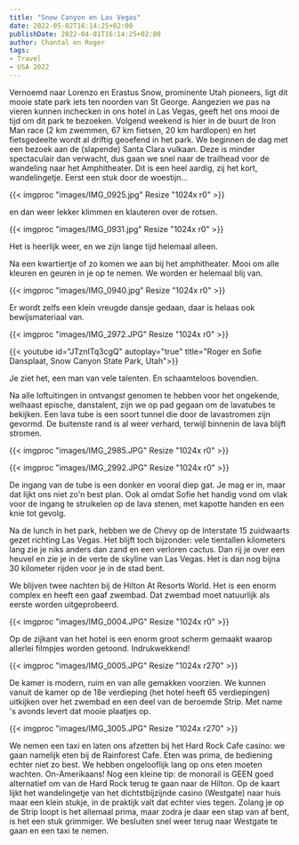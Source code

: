 ```yaml
---
title: "Snow Canyon en Las Vegas"
date: 2022-05-02T16:14:25+02:00
publishDate: 2022-04-01T16:14:25+02:00
author: Chantal en Roger
tags:
- Travel
- USA 2022
---
```


Vernoemd naar Lorenzo en Erastus Snow, prominente Utah pioneers, ligt dit mooie state park iets ten noorden van St George. Aangezien we pas na vieren kunnen inchecken in ons hotel in Las Vegas, geeft het ons mooi de tijd om dit park te bezoeken. Volgend weekend is hier in de buurt de Iron Man race (2 km zwemmen, 67 km fietsen, 20 km hardlopen) en het fietsgedeelte wordt al driftig geoefend in het park. We beginnen de dag met een bezoek aan de (slapende) Santa Clara vulkaan. Deze is minder spectaculair dan verwacht, dus gaan we snel naar de trailhead voor de wandeling naar het Amphitheater. Dit is een heel aardig, zij het kort, wandelingetje. Eerst een stuk door de woestijn...

{{< imgproc "images/IMG_0925.jpg" Resize "1024x r0" >}}

en dan weer lekker klimmen en klauteren over de rotsen.

{{< imgproc "images/IMG_0931.jpg" Resize "1024x r0" >}}

Het is heerlijk weer, en we zijn lange tijd helemaal alleen.

Na een kwartiertje of zo komen we aan bij het amphitheater. Mooi om alle kleuren en geuren in je op te nemen. We worden er helemaal blij van.

{{< imgproc "images/IMG_0940.jpg" Resize "1024x r0" >}}

Er wordt zelfs een klein vreugde dansje gedaan, daar is helaas ook bewijsmateriaal van.

{{< imgproc "images/IMG_2972.JPG" Resize "1024x r0" >}}

{{< youtube id="JTznITq3cgQ" autoplay="true" title="Roger en Sofie Dansplaat, Snow Canyon State Park, Utah">}}

Je ziet het, een man van vele talenten. En schaamteloos bovendien.

Na alle loftuitingen in ontvangst genomen te hebben voor het ongekende, welhaast epische, danstalent, zijn we op pad gegaan om de lavatubes te bekijken. Een lava tube is een soort tunnel die door de lavastromen zijn gevormd. De buitenste rand is al weer verhard, terwijl binnenin de lava blijft stromen.

{{< imgproc "images/IMG_2985.JPG" Resize "1024x r0" >}}

{{< imgproc "images/IMG_2992.JPG" Resize "1024x r0" >}}

De ingang van de tube is een donker en vooral diep gat. Je mag er in, maar dat lijkt ons niet zo'n best plan. Ook al omdat Sofie het handig vond om vlak voor de ingang te struikelen op de lava stenen, met kapotte handen en een knie tot gevolg.

Na de lunch in het park, hebben we de Chevy op de Interstate 15 zuidwaarts gezet richting Las Vegas. Het blijft toch bijzonder: vele tientallen kilometers lang zie je niks anders dan zand en een verloren cactus. Dan rij je over een heuvel en zie je in de verte de skyline van Las Vegas. Het is dan nog bijna 30 kilometer rijden voor je in de stad bent.

We blijven twee nachten bij de Hilton At Resorts World. Het is een enorm complex en heeft een gaaf zwembad. Dat zwembad moet natuurlijk als eerste worden uitgeprobeerd.

{{< imgproc "images/IMG_0004.JPG" Resize "1024x r0" >}}

Op de zijkant van het hotel is een enorm groot scherm gemaakt waarop allerlei filmpjes worden getoond. Indrukwekkend!

{{< imgproc "images/IMG_0005.JPG" Resize "1024x r270" >}}

De kamer is modern, ruim en van alle gemakken voorzien. We kunnen vanuit de kamer op de 18e verdieping (het hotel heeft 65 verdiepingen) uitkijken over het zwembad en een deel van de beroemde Strip. Met name 's avonds levert dat mooie plaatjes op.

{{< imgproc "images/IMG_3005.JPG" Resize "1024x r270" >}}

We nemen een taxi en laten ons afzetten bij het Hard Rock Cafe casino: we gaan namelijk eten bij de Rainforest Cafe. Eten was prima, de bediening echter niet zo best. We hebben ongelooflijk lang op ons eten moeten wachten. On-Amerikaans! Nog een kleine tip: de monorail is GEEN goed alternatief om van de Hard Rock terug te gaan naar de Hilton. Op de kaart lijkt het wandelingetje van het dichtstbijzijnde casino (Westgate) naar huis maar een klein stukje, in de praktijk valt dat echter vies tegen. Zolang je op de Strip loopt is het allemaal prima, maar zodra je daar een stap van af bent, is het een stuk grimmiger. We besluiten snel weer terug naar Westgate te gaan en een taxi te nemen.
